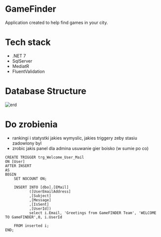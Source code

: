 # GameFinder
Application created to help find games in your city.


# Tech stack
- .NET 7
- SqlServer
- MediatR
- FluentValidation

# Database Structure

![erd](https://user-images.githubusercontent.com/109426665/229372834-38826ebc-4e13-40e5-a497-fa600f431c4e.png)

# Do zrobienia

- rankingi i statystki jakies wymyslic, jakies triggery zeby stasiu zadowlony byl
- zrobic jakis panel dla admina usuwanie gier boisko (w sumie po co)

```
CREATE TRIGGER trg_Welcome_User_Mail
ON [User]
AFTER INSERT
AS
BEGIN
    SET NOCOUNT ON;

    INSERT INTO [dbo].[EMail]
           ([UserEmailAddress]
           ,[Subject]
           ,[Message]
           ,[IsSent]
           ,[UserId])
		   select i.Email, 'Greetings from GameFINDER Team', 'WELCOME TO GameFINDER',0, i.UserId
    
    FROM inserted i;
END;
```
